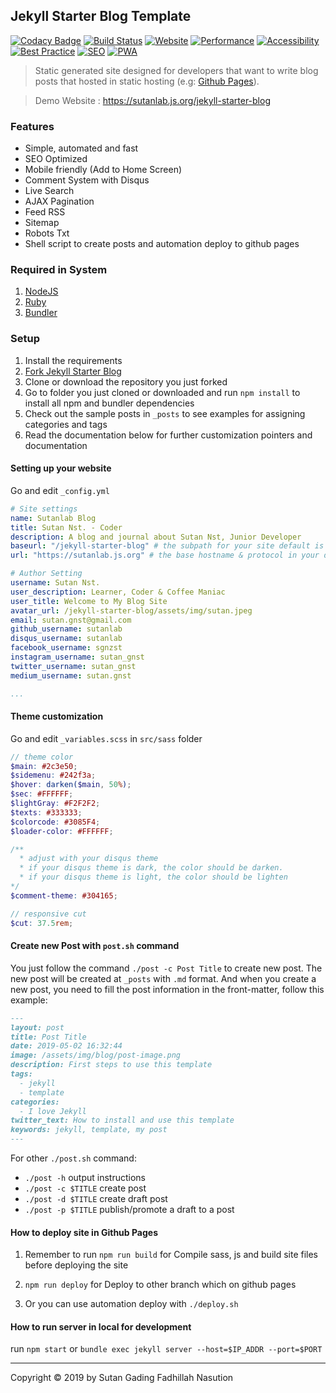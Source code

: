 ## Jekyll Starter Blog Template

[![Codacy Badge](https://api.codacy.com/project/badge/Grade/4824ab2a7d1a468cad80c74a67ffe921)](https://app.codacy.com/app/sutanlab/jekyll-starter-blog?utm_source=github.com&utm_medium=referral&utm_content=sutanlab/jekyll-starter-blog&utm_campaign=Badge_Grade_Dashboard)
[![Build Status](https://travis-ci.org/sutanlab/jekyll-starter-blog.svg?branch=master)](https://travis-ci.org/sutanlab/jekyll-starter-blog) [![Website](https://img.shields.io/website/https/sutanlab.js.org/jekyll-starter-blog.svg)](https://sutanlab.js.org/jekyll-starter-blog) [![Performance](https://raw.githubusercontent.com/sutanlab/jekyll-starter-blog/master/assets/svgs/scores/lighthouse_performance.svg)](https://sutanlab.js.org/jekyll-starter-blog) [![Accessibility](https://raw.githubusercontent.com/sutanlab/jekyll-starter-blog/master/assets/svgs/scores/lighthouse_accessibility.svg)](https://sutanlab.js.org/jekyll-starter-blog) [![Best Practice](https://raw.githubusercontent.com/sutanlab/jekyll-starter-blog/master/assets/svgs/scores/lighthouse_best-practices.svg)](https://sutanlab.js.org/jekyll-starter-blog) [![SEO](https://raw.githubusercontent.com/sutanlab/jekyll-starter-blog/master/assets/svgs/scores/lighthouse_seo.svg)](https://sutanlab.js.org/jekyll-starter-blog) [![PWA](https://raw.githubusercontent.com/sutanlab/jekyll-starter-blog/master/assets/svgs/scores/lighthouse_pwa.svg)](https://sutanlab.js.org/jekyll-starter-blog)

> Static generated site designed for developers that want to write blog posts that hosted in static hosting (e.g: [Github Pages](https://pages.github.com/)).

> Demo Website : https://sutanlab.js.org/jekyll-starter-blog

### Features
- Simple, automated and fast
- SEO Optimized
- Mobile friendly (Add to Home Screen)
- Comment System with Disqus
- Live Search
- AJAX Pagination
- Feed RSS
- Sitemap
- Robots Txt
- Shell script to create posts and automation deploy to github pages

### Required in System
1. [NodeJS](https://nodejs.org/en/download/) 
2. [Ruby](https://www.ruby-lang.org/en/downloads/) 
3. [Bundler](https://bundler.io/) 

### Setup
1. Install the requirements
2. [Fork Jekyll Starter Blog](https://github.com/sutanlab/jekyll-starter-blog/fork)
3. Clone or download the repository you just forked
4. Go to folder you just cloned or downloaded and run `npm install` to install all npm and bundler dependencies
5. Check out the sample posts in `_posts` to see examples for assigning categories and tags
6. Read the documentation below for further customization pointers and documentation

#### Setting up your website
Go and edit `_config.yml`
```yml
# Site settings
name: Sutanlab Blog
title: Sutan Nst. - Coder
description: A blog and journal about Sutan Nst, Junior Developer
baseurl: "/jekyll-starter-blog" # the subpath for your site default is ""
url: "https://sutanlab.js.org" # the base hostname & protocol in your domain (e.g: https://sutanlab.github.io)

# Author Setting
username: Sutan Nst.
user_description: Learner, Coder & Coffee Maniac
user_title: Welcome to My Blog Site
avatar_url: /jekyll-starter-blog/assets/img/sutan.jpeg
email: sutan.gnst@gmail.com
github_username: sutanlab
disqus_username: sutanlab
facebook_username: sgnzst
instagram_username: sutan_gnst
twitter_username: sutan_gnst
medium_username: sutan.gnst

...
```

#### Theme customization
Go and edit `_variables.scss` in `src/sass` folder
```scss
// theme color
$main: #2c3e50;
$sidemenu: #242f3a;
$hover: darken($main, 50%);
$sec: #FFFFFF;
$lightGray: #F2F2F2;
$texts: #333333;
$colorcode: #3085F4;
$loader-color: #FFFFFF;

/**
  * adjust with your disqus theme
  * if your disqus theme is dark, the color should be darken. 
  * if your disqus theme is light, the color should be lighten
*/
$comment-theme: #304165; 

// responsive cut
$cut: 37.5rem;
```

#### Create new Post with `post.sh` command
You just follow the command `./post -c Post Title` to create new post.  The new post will be created at `_posts` with `.md` format. And when you create a new post, you need to fill the post information in the front-matter, follow this example:

```md
---
layout: post
title: Post Title
date: 2019-05-02 16:32:44
image: /assets/img/blog/post-image.png
description: First steps to use this template
tags:
  - jekyll 
  - template
categories:
  - I love Jekyll
twitter_text: How to install and use this template
keywords: jekyll, template, my post
---
```

For other `./post.sh` command:
- `./post -h` output instructions
- `./post -c $TITLE` create post
- `./post -d $TITLE` create draft post
- `./post -p $TITLE` publish/promote a draft to a post


#### How to deploy site in Github Pages
1. Remember to run `npm run build` for Compile sass, js and build site files before deploying the site

2. `npm run deploy` for Deploy to other branch which on github pages

3. Or you can use automation deploy with `./deploy.sh`

#### How to run server in local for development
run `npm start` or `bundle exec jekyll server --host=$IP_ADDR --port=$PORT`

---

Copyright © 2019 by Sutan Gading Fadhillah Nasution
